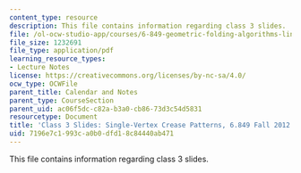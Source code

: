 ```yaml
---
content_type: resource
description: This file contains information regarding class 3 slides.
file: /ol-ocw-studio-app/courses/6-849-geometric-folding-algorithms-linkages-origami-polyhedra-fall-2012/7196e7c1993ca0b0dfd18c84440ab471_MIT6_849F12_slidesC03.pdf
file_size: 1232691
file_type: application/pdf
learning_resource_types:
- Lecture Notes
license: https://creativecommons.org/licenses/by-nc-sa/4.0/
ocw_type: OCWFile
parent_title: Calendar and Notes
parent_type: CourseSection
parent_uid: ac06f5dc-c82a-b3a0-cb86-73d3c54d5831
resourcetype: Document
title: 'Class 3 Slides: Single-Vertex Crease Patterns, 6.849 Fall 2012'
uid: 7196e7c1-993c-a0b0-dfd1-8c84440ab471
---
```

This file contains information regarding class 3 slides.